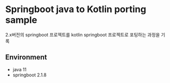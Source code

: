 # Springboot java to Kotlin porting sample
2.x버전의 springboot 프로젝트를 kotlin springboot 프로젝트로 포팅하는 과정을 기록

## Environment
- java 11
- springboot 2.1.8
